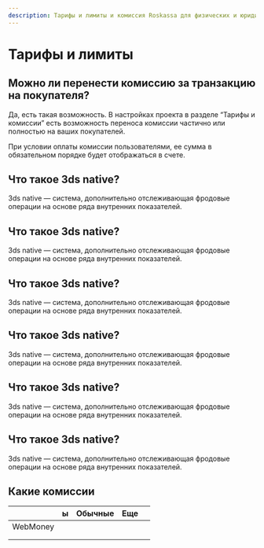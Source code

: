 ```yaml
---
description: Тарифы и лимиты и комиссия Roskassa для физических и юридических лиц.
---
```


# Тарифы и лимиты

## Можно ли перенести комиссию за транзакцию на покупателя?

Да, есть такая возможность. В настройках проекта в разделе “Тарифы и комиссии” есть возможность переноса комиссии частично или полностью на ваших покупателей.

При условии оплаты комиссии пользователями, ее сумма в обязательном порядке будет отображаться в счете.

## Что такое 3ds native?

3ds native — система, дополнительно отслеживающая фродовые операции на основе ряда внутренних показателей.

## Что такое 3ds native?

3ds native — система, дополнительно отслеживающая фродовые операции на основе ряда внутренних показателей.

## Что такое 3ds native?

3ds native — система, дополнительно отслеживающая фродовые операции на основе ряда внутренних показателей.

## Что такое 3ds native?

3ds native — система, дополнительно отслеживающая фродовые операции на основе ряда внутренних показателей.

## Что такое 3ds native?

3ds native — система, дополнительно отслеживающая фродовые операции на основе ряда внутренних показателей.

## Что такое 3ds native?

3ds native — система, дополнительно отслеживающая фродовые операции на основе ряда внутренних показателей.

## Какие комиссии

|  | ы | Обычные | Еще |  |
| :--- | :--- | :--- | :--- | :--- |
| WebMoney |  |  |  |  |
|  |  |  |  |  |
|  |  |  |  |  |





